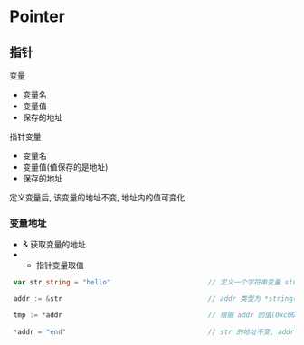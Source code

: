 # Pointer

## 指针

变量

- 变量名
- 变量值
- 保存的地址

指针变量

- 变量名
- 变量值(值保存的是地址)
- 保存的地址

定义变量后, 该变量的地址不变, 地址内的值可变化

### 变量地址

- & 获取变量的地址
- * 指针变量取值

```go
 var str string = "hello"                        // 定义一个字符串变量 str, 值是 "hello" 地址是 0xc00001a078

 addr := &str                                    // addr 类型为 *string(地址类型), addr 的值是 0xc00001a078(str 地址), addr 地址是 0xc00000e018

 tmp := *addr                                    // 根据 addr 的值(0xc00001a078 str 地址)取值到 "hello" 赋值给 tmp. 等同于 tmp := "hello"
 
 *addr = "end"                                   // str 的地址不变, addr 指针一直指向 str 的值, 与 str = "end" 效果一致
```



